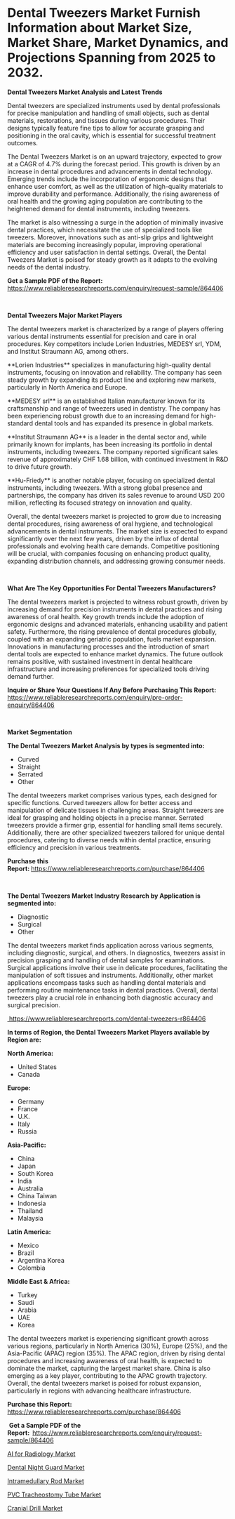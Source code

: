 <p><h1>Dental Tweezers Market Furnish Information about Market Size, Market Share, Market Dynamics, and Projections Spanning from 2025 to 2032.</h1></p><p><strong>Dental Tweezers Market Analysis and Latest Trends</strong></p>
<p><p>Dental tweezers are specialized instruments used by dental professionals for precise manipulation and handling of small objects, such as dental materials, restorations, and tissues during various procedures. Their designs typically feature fine tips to allow for accurate grasping and positioning in the oral cavity, which is essential for successful treatment outcomes.</p><p>The Dental Tweezers Market is on an upward trajectory, expected to grow at a CAGR of 4.7% during the forecast period. This growth is driven by an increase in dental procedures and advancements in dental technology. Emerging trends include the incorporation of ergonomic designs that enhance user comfort, as well as the utilization of high-quality materials to improve durability and performance. Additionally, the rising awareness of oral health and the growing aging population are contributing to the heightened demand for dental instruments, including tweezers.</p><p>The market is also witnessing a surge in the adoption of minimally invasive dental practices, which necessitate the use of specialized tools like tweezers. Moreover, innovations such as anti-slip grips and lightweight materials are becoming increasingly popular, improving operational efficiency and user satisfaction in dental settings. Overall, the Dental Tweezers Market is poised for steady growth as it adapts to the evolving needs of the dental industry.</p></p>
<p><strong>Get a Sample PDF of the Report:&nbsp;</strong> <a href="https://www.reliableresearchreports.com/enquiry/request-sample/864406?utm_campaign=121&utm_medium=2&utm_source=Github&utm_content=ia&utm_term=04032025&utm_id=dental-tweezers">https://www.reliableresearchreports.com/enquiry/request-sample/864406</a></p>
<p>&nbsp;</p>
<p><strong>Dental Tweezers Major Market Players</strong></p>
<p><p>The dental tweezers market is characterized by a range of players offering various dental instruments essential for precision and care in oral procedures. Key competitors include Lorien Industries, MEDESY srl, YDM, and Institut Straumann AG, among others.</p><p>**Lorien Industries** specializes in manufacturing high-quality dental instruments, focusing on innovation and reliability. The company has seen steady growth by expanding its product line and exploring new markets, particularly in North America and Europe.</p><p>**MEDESY srl** is an established Italian manufacturer known for its craftsmanship and range of tweezers used in dentistry. The company has been experiencing robust growth due to an increasing demand for high-standard dental tools and has expanded its presence in global markets.</p><p>**Institut Straumann AG** is a leader in the dental sector and, while primarily known for implants, has been increasing its portfolio in dental instruments, including tweezers. The company reported significant sales revenue of approximately CHF 1.68 billion, with continued investment in R&D to drive future growth.</p><p>**Hu-Friedy** is another notable player, focusing on specialized dental instruments, including tweezers. With a strong global presence and partnerships, the company has driven its sales revenue to around USD 200 million, reflecting its focused strategy on innovation and quality.</p><p>Overall, the dental tweezers market is projected to grow due to increasing dental procedures, rising awareness of oral hygiene, and technological advancements in dental instruments. The market size is expected to expand significantly over the next few years, driven by the influx of dental professionals and evolving health care demands. Competitive positioning will be crucial, with companies focusing on enhancing product quality, expanding distribution channels, and addressing growing consumer needs.</p></p>
<p>&nbsp;</p>
<p><strong>What Are The Key Opportunities For Dental Tweezers Manufacturers?</strong></p>
<p><p>The dental tweezers market is projected to witness robust growth, driven by increasing demand for precision instruments in dental practices and rising awareness of oral health. Key growth trends include the adoption of ergonomic designs and advanced materials, enhancing usability and patient safety. Furthermore, the rising prevalence of dental procedures globally, coupled with an expanding geriatric population, fuels market expansion. Innovations in manufacturing processes and the introduction of smart dental tools are expected to enhance market dynamics. The future outlook remains positive, with sustained investment in dental healthcare infrastructure and increasing preferences for specialized tools driving demand further.</p></p>
<p><strong>Inquire or Share Your Questions If Any Before Purchasing This Report:</strong> <a href="https://www.reliableresearchreports.com/enquiry/pre-order-enquiry/864406?utm_campaign=121&utm_medium=2&utm_source=Github&utm_content=ia&utm_term=04032025&utm_id=dental-tweezers">https://www.reliableresearchreports.com/enquiry/pre-order-enquiry/864406</a></p>
<p>&nbsp;</p>
<p><strong>Market Segmentation</strong></p>
<p><strong>The Dental Tweezers Market Analysis by types is segmented into:</strong></p>
<p><ul><li>Curved</li><li>Straight</li><li>Serrated</li><li>Other</li></ul></p>
<p><p>The dental tweezers market comprises various types, each designed for specific functions. Curved tweezers allow for better access and manipulation of delicate tissues in challenging areas. Straight tweezers are ideal for grasping and holding objects in a precise manner. Serrated tweezers provide a firmer grip, essential for handling small items securely. Additionally, there are other specialized tweezers tailored for unique dental procedures, catering to diverse needs within dental practice, ensuring efficiency and precision in various treatments.</p></p>
<p><strong>Purchase this Report:&nbsp;</strong><a href="https://www.reliableresearchreports.com/purchase/864406?utm_campaign=121&utm_medium=2&utm_source=Github&utm_content=ia&utm_term=04032025&utm_id=dental-tweezers">https://www.reliableresearchreports.com/purchase/864406</a></p>
<p>&nbsp;</p>
<p><strong>The Dental Tweezers Market Industry Research by Application is segmented into:</strong></p>
<p><ul><li>Diagnostic</li><li>Surgical</li><li>Other</li></ul></p>
<p><p>The dental tweezers market finds application across various segments, including diagnostic, surgical, and others. In diagnostics, tweezers assist in precision grasping and handling of dental samples for examinations. Surgical applications involve their use in delicate procedures, facilitating the manipulation of soft tissues and instruments. Additionally, other market applications encompass tasks such as handling dental materials and performing routine maintenance tasks in dental practices. Overall, dental tweezers play a crucial role in enhancing both diagnostic accuracy and surgical precision.</p></p>
<p><a href="https://www.reliableresearchreports.com/dental-tweezers-r864406?utm_campaign=121&utm_medium=2&utm_source=Github&utm_content=ia&utm_term=04032025&utm_id=dental-tweezers">&nbsp;https://www.reliableresearchreports.com/dental-tweezers-r864406</a></p>
<p><strong>In terms of Region, the Dental Tweezers Market Players available by Region are:</strong></p>
<p>
    <p> <strong> North America: </strong>
        <ul>
            <li>United States</li>
            <li>Canada</li>
        </ul>
        </p> 
    <p> <strong> Europe: </strong>
        <ul>
            <li>Germany</li>
            <li>France</li>
            <li>U.K.</li>
            <li>Italy</li>
            <li>Russia</li>
        </ul>
        </p> 
    <p> <strong> Asia-Pacific: </strong>
        <ul>
            <li>China</li>
            <li>Japan</li>
            <li>South Korea</li>
            <li>India</li>
            <li>Australia</li>
            <li>China Taiwan</li>
            <li>Indonesia</li>
            <li>Thailand</li>
            <li>Malaysia</li>
        </ul>
        </p> 
    <p> <strong> Latin America: </strong>
        <ul>
            <li>Mexico</li>
            <li>Brazil</li>
            <li>Argentina Korea</li>
            <li>Colombia</li>
        </ul>
        </p> 
    <p> <strong> Middle East & Africa: </strong>
        <ul>
            <li>Turkey</li>
            <li>Saudi</li>
            <li>Arabia</li>
            <li>UAE</li>
            <li>Korea</li>
        </ul>
    </p>
    </p>
<p><p>The dental tweezers market is experiencing significant growth across various regions, particularly in North America (30%), Europe (25%), and the Asia-Pacific (APAC) region (35%). The APAC region, driven by rising dental procedures and increasing awareness of oral health, is expected to dominate the market, capturing the largest market share. China is also emerging as a key player, contributing to the APAC growth trajectory. Overall, the dental tweezers market is poised for robust expansion, particularly in regions with advancing healthcare infrastructure.</p></p>
<p><strong>Purchase this Report: </strong><a href="https://www.reliableresearchreports.com/purchase/864406?utm_campaign=121&utm_medium=2&utm_source=Github&utm_content=ia&utm_term=04032025&utm_id=dental-tweezers">https://www.reliableresearchreports.com/purchase/864406</a></p>
<p>&nbsp;<strong>Get a Sample PDF of the Report:&nbsp;&nbsp;</strong><a href="https://www.reliableresearchreports.com/enquiry/request-sample/864406?utm_campaign=121&utm_medium=2&utm_source=Github&utm_content=ia&utm_term=04032025&utm_id=dental-tweezers">https://www.reliableresearchreports.com/enquiry/request-sample/864406</a></p>
<p><strong></strong></p>
<p><p><a href="https://github.com/xalatieusope/Market-Research-Report-List-1/blob/main/ai-for-radiology-market.md?utm_campaign=121&utm_medium=2&utm_source=Github&utm_content=ia&utm_term=04032025&utm_id=dental-tweezers">AI for Radiology Market</a></p><p><a href="https://github.com/stickkinkel/Market-Research-Report-List-1/blob/main/dental-night-guard-market.md?utm_campaign=121&utm_medium=2&utm_source=Github&utm_content=ia&utm_term=04032025&utm_id=dental-tweezers">Dental Night Guard Market</a></p><p><a href="https://github.com/lefiobakali/Market-Research-Report-List-1/blob/main/intramedullary-rod-market.md?utm_campaign=121&utm_medium=2&utm_source=Github&utm_content=ia&utm_term=04032025&utm_id=dental-tweezers">Intramedullary Rod Market</a></p><p><a href="https://github.com/kaloyhboosh/Market-Research-Report-List-1/blob/main/pvc-tracheostomy-tube-market.md?utm_campaign=121&utm_medium=2&utm_source=Github&utm_content=ia&utm_term=04032025&utm_id=dental-tweezers">PVC Tracheostomy Tube Market</a></p><p><a href="https://github.com/shafriusizi/Market-Research-Report-List-1/blob/main/cranial-drill-market.md?utm_campaign=121&utm_medium=2&utm_source=Github&utm_content=ia&utm_term=04032025&utm_id=dental-tweezers">Cranial Drill Market</a></p></p>